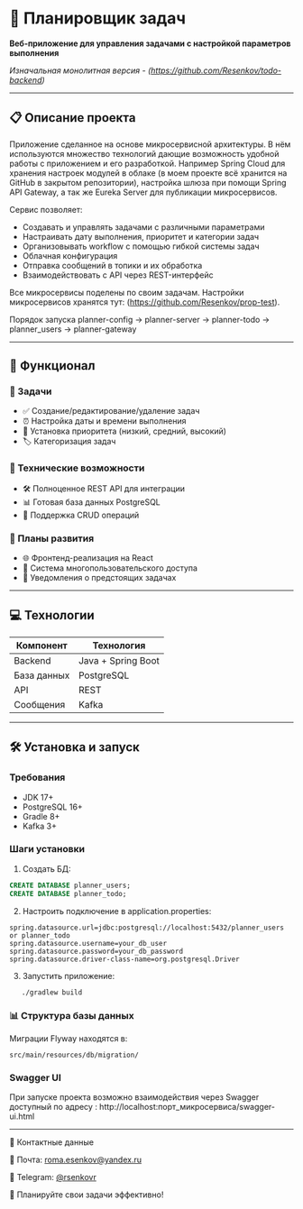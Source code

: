 # 📝 Планировщик задач

**Веб-приложение для управления задачами с настройкой параметров выполнения**

*Изначальная монолитная версия -  (https://github.com/Resenkov/todo-backend)*

---

## 📋 Описание проекта

Приложение сделанное на основе микросервисной архитектуры. В нём используются множество технологий дающие возможность удобной работы с приложением и его разработкой. Например Spring Cloud для хранения настроек модулей
в облаке (в моем проекте всё хранится на GitHub в закрытом репозитории), настройка шлюза при помощи Spring API Gateway, а так же Eureka Server для публикации микросервисов.

Сервис позволяет:
- Создавать и управлять задачами с различными параметрами
- Настраивать дату выполнения, приоритет и категории задач
- Организовывать workflow с помощью гибкой системы задач
- Облачная конфигурация
- Отправка сообщений в топики и их обработка
- Взаимодействовать с API через REST-интерфейс

Все микросервисы поделены по своим задачам. Настройки микросервисов хранятся тут: (https://github.com/Resenkov/prop-test).

Порядок запуска planner-config -> planner-server -> planner-todo -> planner_users -> planner-gateway

---

## 🚀 Функционал

### 📌 Задачи
- ✅ Создание/редактирование/удаление задач
- ⏰ Настройка даты и времени выполнения
- 🔢 Установка приоритета (низкий, средний, высокий)
- 🏷️ Категоризация задач

### 🔧 Технические возможности
- 🛠️ Полноценное REST API для интеграции
- 📊 Готовая база данных PostgreSQL
- 🔄 Поддержка CRUD операций

### 🔮 Планы развития
- 🌐 Фронтенд-реализация на React
- 👥 Система многопользовательского доступа
- 🔔 Уведомления о предстоящих задачах

---

## 💻 Технологии

| Компонент       | Технология        |
|----------------|--------------------|
| Backend        | Java + Spring Boot |
| База данных    | PostgreSQL         |
| API            | REST               |
| Сообщения      | Kafka              |

---

## 🛠️ Установка и запуск

### Требования
- JDK 17+
- PostgreSQL 16+
- Gradle 8+
- Kafka 3+


### Шаги установки

1. Создать БД:
```sql
CREATE DATABASE planner_users;
CREATE DATABASE planner_todo;
```

2. Настроить подключение в application.properties:
```properties
spring.datasource.url=jdbc:postgresql://localhost:5432/planner_users or planner_todo
spring.datasource.username=your_db_user
spring.datasource.password=your_db_password
spring.datasource.driver-class-name=org.postgresql.Driver
```

3. Запустить приложение:
```
   ./gradlew build
```
### 📊 Структура базы данных

Миграции Flyway находятся в:
```
src/main/resources/db/migration/
```

### Swagger UI
При запуске проекта возможно взаимодействия через Swagger доступный по адресу : http://localhost:порт_микросервиса/swagger-ui.html

---
📌 Контактные данные

📧 Почта: roma.esenkov@yandex.ru

📱 Telegram: [@rsenkovr](https://t.me/rsenkovr)

🚀 Планируйте свои задачи эффективно!
